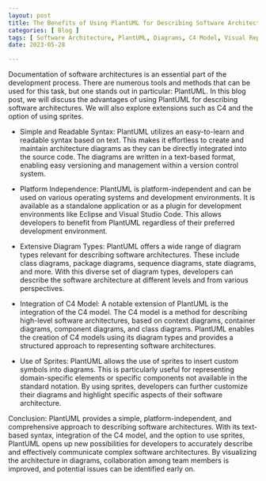 ```yaml
---
layout: post
title: The Benefits of Using PlantUML for Describing Software Architectures
categories: [ Blog ]
tags: [ Software Architecture, PlantUML, Diagrams, C4 Model, Visual Representation,Development Tools, Software Development,Code Documentation,Collaboration ]
date: 2023-05-28

---
```


Documentation of software architectures is an essential part of the development process. There are numerous tools and
methods that can be used for this task, but one stands out in particular: PlantUML. In this blog post, we will discuss
the advantages of using PlantUML for describing software architectures. We will also explore extensions such as C4 and
the option of using sprites.

* Simple and Readable Syntax:
  PlantUML utilizes an easy-to-learn and readable syntax based on text. This makes it effortless to create and maintain
  architecture diagrams as they can be directly integrated into the source code. The diagrams are written in a
  text-based format, enabling easy versioning and management within a version control system.

* Platform Independence:
  PlantUML is platform-independent and can be used on various operating systems and development environments. It is
  available as a standalone application or as a plugin for development environments like Eclipse and Visual Studio Code.
  This allows developers to benefit from PlantUML regardless of their preferred development environment.

* Extensive Diagram Types:
  PlantUML offers a wide range of diagram types relevant for describing software architectures. These include class
  diagrams, package diagrams, sequence diagrams, state diagrams, and more. With this diverse set of diagram types,
  developers can describe the software architecture at different levels and from various perspectives.

* Integration of C4 Model:
  A notable extension of PlantUML is the integration of the C4 model. The C4 model is a method for describing high-level
  software architectures, based on context diagrams, container diagrams, component diagrams, and class diagrams.
  PlantUML enables the creation of C4 models using its diagram types and provides a structured approach to representing
  software architectures.

* Use of Sprites:
  PlantUML allows the use of sprites to insert custom symbols into diagrams. This is particularly useful for
  representing domain-specific elements or specific components not available in the standard notation. By using sprites,
  developers can further customize their diagrams and highlight specific aspects of their software architecture.

Conclusion:
PlantUML provides a simple, platform-independent, and comprehensive approach to describing software architectures. With
its text-based syntax, integration of the C4 model, and the option to use sprites, PlantUML opens up new possibilities
for developers to accurately describe and effectively communicate complex software architectures. By visualizing the
architecture in diagrams, collaboration among team members is improved, and potential issues can be identified early on.
